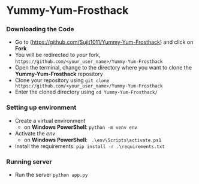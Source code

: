 # Yummy-Yum-Frosthack

### Downloading the Code

* Go to (<https://github.com/Sujit1011/Yummy-Yum-Frosthack>) and click on **Fork**
* You will be redirected to *your* fork, `https://github.com/<your_user_name>/Yummy-Yum-Frosthack`
* Open the terminal, change to the directory where you want to clone the **Yummy-Yum-Frosthack** repository
* Clone your repository using `git clone https://github.com/<your_user_name>/Yummy-Yum-Frosthack`
* Enter the cloned directory using `cd Yummy-Yum-Frosthack/`

### Setting up environment

* Create a virtual environment  
  * on **Windows PowerShell**: `python -m venv env`
* Activate the *env*    
  * on **Windows PowerShell**: ` .\env\Scripts\activate.ps1`     
* Install the requirements: `pip install -r .\requirements.txt`

### Running server

* Run the server `python app.py`
